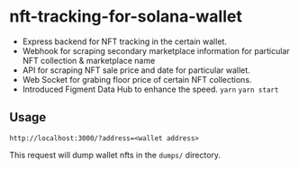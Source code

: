 # nft-tracking-for-solana-wallet

- Express backend for NFT tracking in the certain wallet.
- Webhook for scraping secondary marketplace information for particular NFT collection & marketplace name
- API for scraping NFT sale price and date for particular wallet.
- Web Socket for grabing floor price of certain NFT collections.
- Introduced Figment Data Hub to enhance the speed.
`yarn`
`yarn start`

## Usage

`http://localhost:3000/?address=<wallet address>`

This request will dump wallet nfts in the `dumps/` directory.

